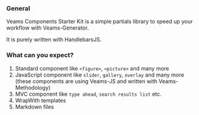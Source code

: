 ### General

Veams Components Starter Kit is a simple partials library to speed up your workflow with Veams-Generator.

It is purely written with HandlebarsJS.

### What can you expect?

1. Standard component like `<figure>`, `<picture>` and many more
2. JavaScript component like `slider`, `gallery`, `overlay` and many more (these components are using Veams-JS and written with Veams-Methodology)
3. MVC component like `type ahead`, `search results list` etc.
4. WrapWith templates
5. Markdown files 
